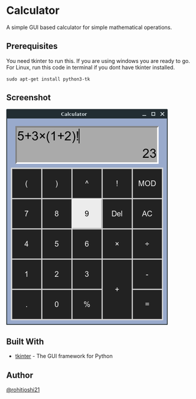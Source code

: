 # Calculator

A simple GUI based calculator for simple mathematical operations.

## Prerequisites

You need tkinter to run this.
If you are using windows you are ready to go.
For Linux, run this code in terminal if you dont have tkinter installed.
```
sudo apt-get install python3-tk
```

## Screenshot

![Calc](Screenshots/Screenshot1.png)

## Built With

- [tkinter](https://github.com/topics/tkinter) - The GUI framework for Python

## Author

[@rohitjoshi21](https://github.com/rohitjoshi21)

